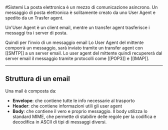 #Sistemi 
La posta elettronica è un mezzo di comunicazione asincrono. Un messaggio di posta elettronica è solitamente creato da uno User Agent e spedito da un Trasfer agent.

Un'User Agent è un client email, mentre un transfer agent trasferisce i messaggi tra i server di posta.

Quindi per l'invio di un messaggio email Lo User Agent del mittente comporrà un messaggio, sarà inviato tramite un transfer agent con [[SMTP]] a un server email. Lo user agent del mittente quindi recupererà dal server email il messaggio tramite protocolli come [[POP3]] e [[IMAP]].

---
## Struttura di un email

Una mail è composta da:
- **Envelope**: che contiene tutte le info necessarie al trasporto
- **Header**: che contiene informazioni utili gli user agent
- **Body**: che contiene il vero e proprio messaggio. Il body utilizza lo standard MIME, che permette di stabilire delle regole per la codifica e decodifica in ASCII di tipi di messaggi diversi.
